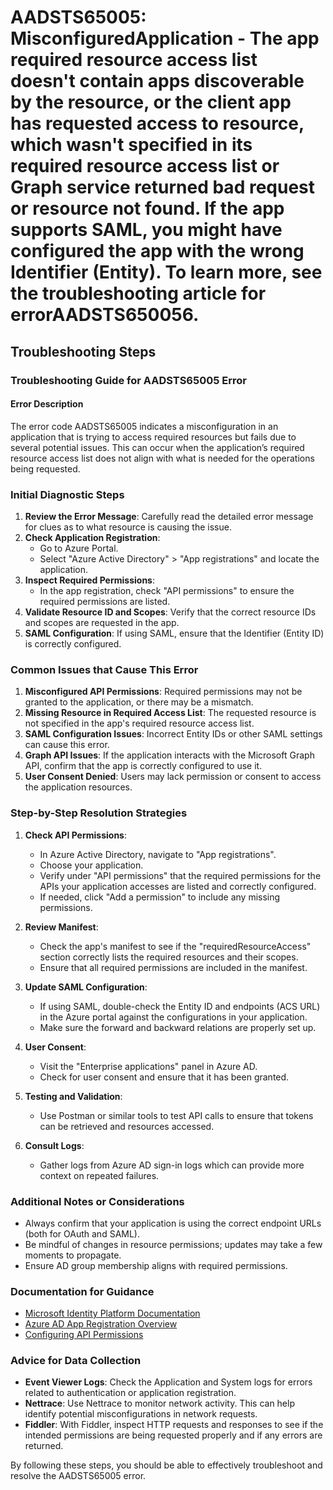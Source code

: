 # AADSTS65005: MisconfiguredApplication - The app required resource access list doesn't contain apps discoverable by the resource, or the client app has requested access to resource, which wasn't specified in its required resource access list or Graph service returned bad request or resource not found. If the app supports SAML, you might have configured the app with the wrong Identifier (Entity). To learn more, see the troubleshooting article for errorAADSTS650056.


## Troubleshooting Steps
### Troubleshooting Guide for AADSTS65005 Error

#### Error Description
The error code AADSTS65005 indicates a misconfiguration in an application that is trying to access required resources but fails due to several potential issues. This can occur when the application’s required resource access list does not align with what is needed for the operations being requested.

### Initial Diagnostic Steps
1. **Review the Error Message**: Carefully read the detailed error message for clues as to what resource is causing the issue.
2. **Check Application Registration**:
   - Go to Azure Portal.
   - Select "Azure Active Directory" > "App registrations" and locate the application.
3. **Inspect Required Permissions**:
   - In the app registration, check "API permissions" to ensure the required permissions are listed.
4. **Validate Resource ID and Scopes**: Verify that the correct resource IDs and scopes are requested in the app.
5. **SAML Configuration**: If using SAML, ensure that the Identifier (Entity ID) is correctly configured.

### Common Issues that Cause This Error
1. **Misconfigured API Permissions**: Required permissions may not be granted to the application, or there may be a mismatch.
2. **Missing Resource in Required Access List**: The requested resource is not specified in the app's required resource access list.
3. **SAML Configuration Issues**: Incorrect Entity IDs or other SAML settings can cause this error.
4. **Graph API Issues**: If the application interacts with the Microsoft Graph API, confirm that the app is correctly configured to use it.
5. **User Consent Denied**: Users may lack permission or consent to access the application resources.
  
### Step-by-Step Resolution Strategies
1. **Check API Permissions**:
   - In Azure Active Directory, navigate to "App registrations".
   - Choose your application.
   - Verify under "API permissions" that the required permissions for the APIs your application accesses are listed and correctly configured.
   - If needed, click "Add a permission" to include any missing permissions.

2. **Review Manifest**:
   - Check the app's manifest to see if the "requiredResourceAccess" section correctly lists the required resources and their scopes.
   - Ensure that all required permissions are included in the manifest.

3. **Update SAML Configuration**:
   - If using SAML, double-check the Entity ID and endpoints (ACS URL) in the Azure portal against the configurations in your application.
   - Make sure the forward and backward relations are properly set up.

4. **User Consent**:
   - Visit the "Enterprise applications" panel in Azure AD.
   - Check for user consent and ensure that it has been granted.

5. **Testing and Validation**:
   - Use Postman or similar tools to test API calls to ensure that tokens can be retrieved and resources accessed.

6. **Consult Logs**:
   - Gather logs from Azure AD sign-in logs which can provide more context on repeated failures.

### Additional Notes or Considerations
- Always confirm that your application is using the correct endpoint URLs (both for OAuth and SAML).
- Be mindful of changes in resource permissions; updates may take a few moments to propagate.
- Ensure AD group membership aligns with required permissions.

### Documentation for Guidance
- [Microsoft Identity Platform Documentation](https://docs.microsoft.com/en-us/azure/active-directory/develop/)
- [Azure AD App Registration Overview](https://docs.microsoft.com/en-us/azure/active-directory/develop/quickstart-register-app)
- [Configuring API Permissions](https://docs.microsoft.com/en-us/azure/active-directory/develop/v2-permissions-and-consent)

### Advice for Data Collection
- **Event Viewer Logs**: Check the Application and System logs for errors related to authentication or application registration.
- **Nettrace**: Use Nettrace to monitor network activity. This can help identify potential misconfigurations in network requests.
- **Fiddler**: With Fiddler, inspect HTTP requests and responses to see if the intended permissions are being requested properly and if any errors are returned.

By following these steps, you should be able to effectively troubleshoot and resolve the AADSTS65005 error.